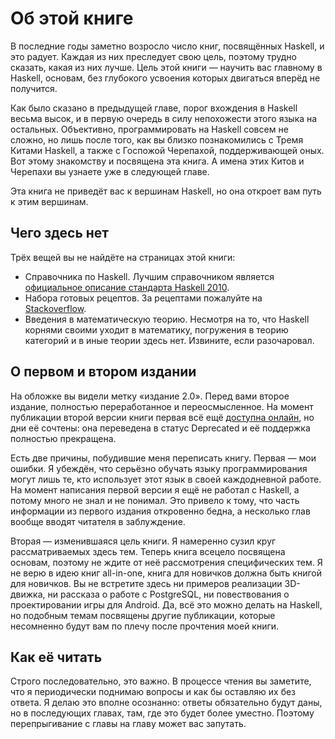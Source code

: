 # Об этой книге

В последние годы заметно возросло число книг, посвящённых Haskell, и это радует. Каждая из них преследует свою цель, поэтому трудно сказать, какая из них лучше. Цель этой книги &mdash; научить вас главному в Haskell, основам, без глубокого усвоения которых двигаться вперёд не получится.

Как было сказано в предыдущей главе, порог вхождения в Haskell весьма высок, и в первую очередь в силу непохожести этого языка на остальных. Объективно, программировать на Haskell совсем не сложно, но лишь после того, как вы близко познакомились с Тремя Китами Haskell, а также с Госпожой Черепахой, поддерживающей оных. Вот этому знакомству и посвящена эта книга. А имена этих Китов и Черепахи вы узнаете уже в следующей главе.

Эта книга не приведёт вас к вершинам Haskell, но она откроет вам путь к этим вершинам.

## Чего здесь нет

Трёх вещей вы не найдёте на страницах этой книги:

* Справочника по Haskell. Лучшим справочником является [официальное описание стандарта Haskell 2010](https://www.haskell.org/onlinereport/haskell2010/).
* Набора готовых рецептов. За рецептами пожалуйте на [Stackoverflow](http://stackoverflow.com/questions/tagged/haskell).
* Введения в математическую теорию. Несмотря на то, что Haskell корнями своими уходит в математику, погружения в теорию категорий и в иные теории здесь нет. Извините, если разочаровал.

## О первом и втором издании

На обложке вы видели метку &laquo;издание 2.0&raquo;. Перед вами второе издание, полностью переработанное и переосмысленное. На момент публикации второй версии книги первая всё ещё [доступна онлайн](http://ohaskell.dshevchenko.biz/), но дни её сочтены: она переведена в статус Deprecated и её поддержка полностью прекращена.

Есть две причины, побудившие меня переписать книгу. Первая &mdash; мои ошибки. Я убеждён, что серьёзно обучать языку программирования могут лишь те, кто использует этот язык в своей каждодневной работе. На момент написания первой версии я ещё не работал с Haskell, а потому много не знал и не понимал. Это привело к тому, что часть информации из первого издания откровенно бедна, а несколько глав вообще вводят читателя в заблуждение.

Вторая &mdash; изменившаяся цель книги. Я намеренно сузил круг рассматриваемых здесь тем. Теперь книга всецело посвящена основам, поэтому не ждите от неё рассмотрения специфических тем. Я не верю в идею книг all-in-one, книга для новичков должна быть книгой для новичков. Вы не встретите здесь ни примеров реализации 3D-движка, ни рассказа о работе с PostgreSQL, ни повествования о проектировании игры для Android. Да, всё это можно делать на Haskell, но подобным темам посвящены другие публикации, которые несомненно будут вам по плечу после прочтения моей книги.

## Как её читать

Строго последовательно, это важно. В процессе чтения вы заметите, что я периодически поднимаю вопросы и как бы оставляю их без ответа. Я делаю это вполне осознанно: ответы обязательно будут даны, но в последующих главах, там, где это будет более уместно. Поэтому перепрыгивание с главы на главу может вас запутать.

